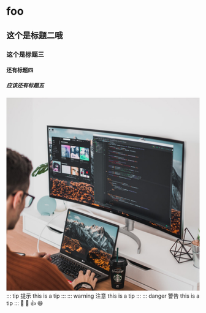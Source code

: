 # foo
## 这个是标题二哦
### 这个是标题三
#### 还有标题四
##### 应该还有标题五
![photo](../.vuepress/public/images/photo.jpg)
::: tip 提示
this is a tip
:::
::: warning 注意
this is a tip
:::
::: danger 警告
this is a tip
:::
:tada:
:100:
:thumbsup:
:smile: